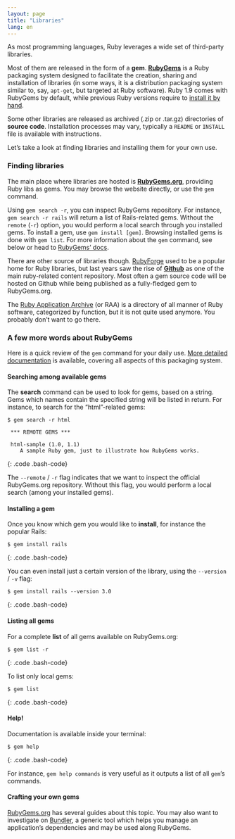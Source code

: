 ```yaml
---
layout: page
title: "Libraries"
lang: en
---
```


As most programming languages, Ruby leverages a wide set of third-party
libraries.

Most of them are released in the form of a **gem**. [**RubyGems**][1] is
a Ruby packaging system designed to facilitate the creation, sharing and
installation of libraries (in some ways, it is a distribution packaging
system similar to, say, `apt-get`, but targeted at Ruby software). Ruby
1.9 comes with RubyGems by default, while previous Ruby versions require
to [install it by hand][2].

Some other libraries are released as archived (.zip or .tar.gz)
directories of **source code**. Installation processes may vary,
typically a `README` or `INSTALL` file is available with instructions.

Let’s take a look at finding libraries and installing them for your own
use.

### Finding libraries

The main place where libraries are hosted is [**RubyGems.org**][3],
providing Ruby libs as gems. You may browse the website directly, or use
the `gem` command.

Using `gem search -r`, you can inspect RubyGems repository. For
instance, `gem search -r rails` will return a list of Rails-related
gems. Without the `remote` (`-r`) option, you would perform a local
search through you installed gems. To install a gem, use `gem install
[gem]`. Browsing installed gems is done with `gem list`. For more
information about the `gem` command, see below or head to [RubyGems’
docs][1].

There are other source of libraries though. [RubyForge][4] used to be a
popular home for Ruby libraries, but last years saw the rise of
[**Github**][5] as one of the main ruby-related content repository. Most
often a gem source code will be hosted on Github while being published
as a fully-fledged gem to RubyGems.org.

The [Ruby Application Archive][6] (or RAA) is a directory of all manner
of Ruby software, categorized by function, but it is not quite used
anymore. You probably don’t want to go there.

### A few more words about RubyGems

Here is a quick review of the `gem` command for your daily use. [More
detailed documentation][7] is available, covering all aspects of this
packaging system.

#### Searching among available gems

The **search** command can be used to look for gems, based on a string.
Gems which names contain the specified string will be listed in return.
For instance, to search for the “html”-related gems:

    $ gem search -r html
    
     *** REMOTE GEMS ***
    
     html-sample (1.0, 1.1)
        A sample Ruby gem, just to illustrate how RubyGems works.
{: .code .bash-code}

The `--remote` / `-r` flag indicates that we want to inspect the
official RubyGems.org repository. Without this flag, you would perform a
local search (among your installed gems).

#### Installing a gem

Once you know which gem you would like to **install**, for instance the
popular Rails:

    $ gem install rails
{: .code .bash-code}

You can even install just a certain version of the library, using the
`--version` / `-v` flag:

    $ gem install rails --version 3.0
{: .code .bash-code}

#### Listing all gems

For a complete **list** of all gems available on RubyGems.org:

    $ gem list -r
{: .code .bash-code}

To list only local gems:

    $ gem list
{: .code .bash-code}

#### Help!

Documentation is available inside your terminal:

    $ gem help
{: .code .bash-code}

For instance, `gem help commands` is very useful as it outputs a list of
all `gem`’s commands.

#### Crafting your own gems

[RubyGems.org][8] has several guides about this topic. You may also want
to investigate on [Bundler][9], a generic tool which helps you manage an
application’s dependencies and may be used along RubyGems.



[1]: http://docs.rubygems.org 
[2]: http://rubygems.org/pages/download 
[3]: http://rubygems.org 
[4]: http://rubyforge.org/ 
[5]: http://github.com 
[6]: http://raa.ruby-lang.org/ 
[7]: http://docs.rubygems.org/ 
[8]: http://guides.rubygems.org 
[9]: http://gembundler.com 
